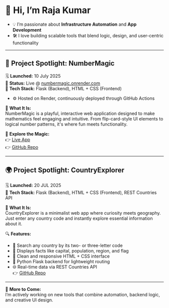 # 👋 Hi, I’m Raja Kumar

- 💡 I’m passionate about **Infrastructure Automation** and **App Development**
- 🛠️ I love building scalable tools that blend logic, design, and user-centric functionality

---

## 🌟 Project Spotlight: NumberMagic  
🗓️ **Launched:** 10 July 2025  
🚀 **Status:** Live @ [numbermagic.onrender.com](https://numbermagic.onrender.com)  
🔧 **Tech Stack:** Flask (Backend), HTML + CSS (Frontend)
- ⚙️ Hosted on Render, continuously deployed through GitHub Actions

🎩 **What It Is:**  
NumberMagic is a playful, interactive web application designed to make mathematics feel engaging and intuitive. From flip-card-style UI elements to logical number patterns, it's where fun meets functionality.

🔗 **Explore the Magic:**  
👉 [Live App](https://numbermagic.onrender.com)  
👉 [GitHub Repo](https://github.com/grk0519/fun-number-math-webapp)

---

## 🌍 Project Spotlight: CountryExplorer  
🗓️ **Launched:** 20 JUL 2025  
🔧 **Tech Stack:** Flask (Backend), HTML + CSS (Frontend), REST Countries API

🧭 **What It Is:**  
CountryExplorer is a minimalist web app where curiosity meets geography. Just enter any country code and instantly explore essential information about it.

🔍 **Features:**  
- 🔎 Search any country by its two- or three-letter code  
- 🧭 Displays facts like capital, population, region, and flag  
- 🧱 Clean and responsive HTML + CSS interface  
- 🐍 Python Flask backend for lightweight routing  
- 🌐 Real-time data via REST Countries API  
👉 [GitHub Repo](https://github.com/grk0519/country-explorer)
---

📌 **More to Come:**  
I’m actively working on new tools that combine automation, backend logic, and creative UI design. 

<!---
grk0519/grk0519 is a ✨ special ✨ repository because its `README.md` (this file) appears on your GitHub profile.
You can click the Preview link to take a look at your changes.
--->
